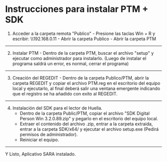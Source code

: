   # Instrucciones para instalar PTM + SDK

  1. Acceder a la carpeta remota "Publico"
    - Presione las taclas Win + R y escribir: \\\192.168.0.11
    - Abrir la carpeta Publico
    - Abrir la carpeta PTM
  --- 
  2. Instalar PTM
    - Dentro de la carpeta PTM, buscar el archivo "setup" y ejecutar como administrador para instalarlo. (Luego de instalar el programa saldrá un error, es normal, cerrar el programa)
  ---

  3. Creación del REGEDIT
    - Dentro de la carpeta Publico/PTM, abrir la carpeta REGEDIT y copiar el archivo PTM.reg en el escritorio del equipo local y ejecutarlo, al final deberá salir una ventana emergente indicando que el registro se ha añadido con exito al REGEDIT.
    
  ----
  4. Instalación del SDK para el lector de Huella.
        - Dentro de la carpeta Public/PTM, copiar el archivo "SDK Digital Person Win 3.2.0.89.zip" y pegarlo en el escritorio del equipo local.
        - Extraer el contenido del archivo .zip, entrar a la carpeta extraida, entrar a la carpeta SDK/x64/ y ejecutar el archivo setup.exe (Pedirá permisos de administrador).
        - Reiniciar el equipo.
  ---

  Y Listo, Aplicativo SARA instalado.
